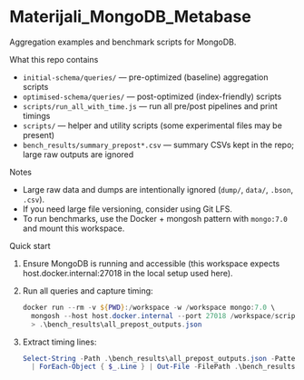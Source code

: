 # Materijali_MongoDB_Metabase

Aggregation examples and benchmark scripts for MongoDB.

What this repo contains
- `initial-schema/queries/` — pre-optimized (baseline) aggregation scripts
- `optimised-schema/queries/` — post-optimized (index-friendly) scripts
- `scripts/run_all_with_time.js` — run all pre/post pipelines and print timings
- `scripts/` — helper and utility scripts (some experimental files may be present)
- `bench_results/summary_prepost*.csv` — summary CSVs kept in the repo; large raw outputs are ignored

Notes
- Large raw data and dumps are intentionally ignored (`dump/`, `data/`, `.bson`, `.csv`).
- If you need large file versioning, consider using Git LFS.
- To run benchmarks, use the Docker + mongosh pattern with `mongo:7.0` and mount this workspace.

Quick start
1. Ensure MongoDB is running and accessible (this workspace expects host.docker.internal:27018 in the local setup used here).
2. Run all queries and capture timing:
   ```powershell
   docker run --rm -v ${PWD}:/workspace -w /workspace mongo:7.0 \
     mongosh --host host.docker.internal --port 27018 /workspace/scripts/run_all_with_time.js \
     > .\bench_results\all_prepost_outputs.json
   ```

3. Extract timing lines:
   ```powershell
   Select-String -Path .\bench_results\all_prepost_outputs.json -Pattern '"stage"' \
     | ForEach-Object { $_.Line } | Out-File -FilePath .\bench_results\prepost_runs_with_time.jsonl -Encoding utf8
   ```
